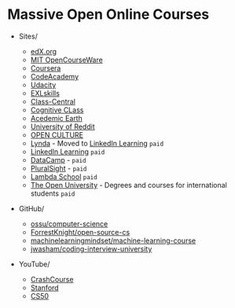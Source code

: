 # Massive Open Online Courses

* Sites/
    * [edX.org](https://www.edx.org/) 
    * [MIT OpenCourseWare](https://ocw.mit.edu/index.htm)
    * [Coursera](https://www.coursera.org/)
    * [CodeAcademy](https://www.codecademy.com/) 
    * [Udacity](https://www.udacity.com/)
    * [EXLskills](https://exlskills.com/)
    * [Class-Central](https://www.classcentral.com/) 
    * [Cognitive CLass](https://cognitiveclass.ai/)
    * [Acedemic Earth](https://www.academicearth.org/)
    * [University of Reddit](http://ureddit.com/)
    * [OPEN CULTURE](http://www.openculture.com/)
    * [Lynda](https://www.lynda.com/) - Moved to [LinkedIn Learning](https://www.linkedin.com/learning/) `paid`
    * [LinkedIn Learning](https://www.linkedin.com/learning/) `paid`
    * [DataCamp](https://www.datacamp.com/) - `paid`
    * [PluralSight](https://www.pluralsight.com/) - `paid`
    * [Lambda School](https://lambdaschool.com/) `paid`
    * [The Open University](http://www.openuniversity.edu/) - Degrees and courses for international students `paid`



* GitHub/
    * [ossu/computer-science](https://github.com/ossu/computer-science)
    * [ForrestKnight/open-source-cs](https://github.com/ForrestKnight/open-source-cs)
    * [machinelearningmindset/machine-learning-course](https://github.com/machinelearningmindset/machine-learning-course)
    * [jwasham/coding-interview-university](https://github.com/jwasham/coding-interview-university)


* YouTube/
    * [CrashCourse](https://www.youtube.com/channel/UCX6b17PVsYBQ0ip5gyeme-Q)
    * [Stanford](https://www.youtube.com/user/StanfordUniversity)
    * [CS50](https://www.youtube.com/channel/UCcabW7890RKJzL968QWEykA)
